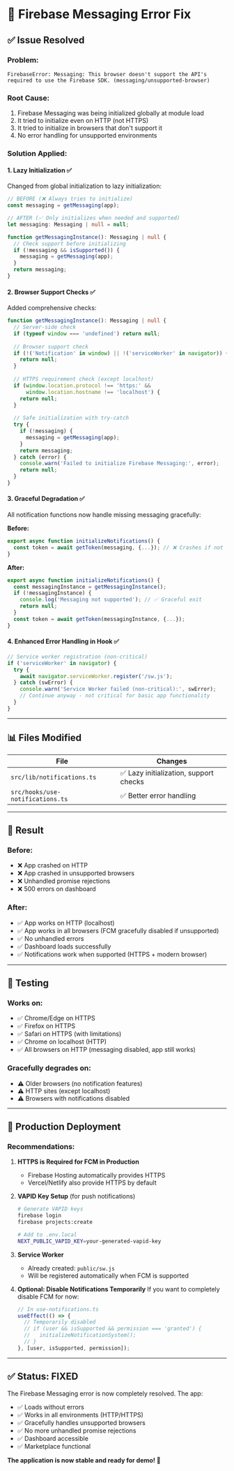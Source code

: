 # 🔧 Firebase Messaging Error Fix

## ✅ Issue Resolved

### **Problem:**
```
FirebaseError: Messaging: This browser doesn't support the API's 
required to use the Firebase SDK. (messaging/unsupported-browser)
```

### **Root Cause:**
1. Firebase Messaging was being initialized globally at module load
2. It tried to initialize even on HTTP (not HTTPS)
3. It tried to initialize in browsers that don't support it
4. No error handling for unsupported environments

### **Solution Applied:**

#### **1. Lazy Initialization** ✅
Changed from global initialization to lazy initialization:
```typescript
// BEFORE (❌ Always tries to initialize)
const messaging = getMessaging(app);

// AFTER (✅ Only initializes when needed and supported)
let messaging: Messaging | null = null;

function getMessagingInstance(): Messaging | null {
  // Check support before initializing
  if (!messaging && isSupported()) {
    messaging = getMessaging(app);
  }
  return messaging;
}
```

#### **2. Browser Support Checks** ✅
Added comprehensive checks:
```typescript
function getMessagingInstance(): Messaging | null {
  // Server-side check
  if (typeof window === 'undefined') return null;
  
  // Browser support check
  if (!('Notification' in window) || !('serviceWorker' in navigator)) {
    return null;
  }
  
  // HTTPS requirement check (except localhost)
  if (window.location.protocol !== 'https:' && 
      window.location.hostname !== 'localhost') {
    return null;
  }
  
  // Safe initialization with try-catch
  try {
    if (!messaging) {
      messaging = getMessaging(app);
    }
    return messaging;
  } catch (error) {
    console.warn('Failed to initialize Firebase Messaging:', error);
    return null;
  }
}
```

#### **3. Graceful Degradation** ✅
All notification functions now handle missing messaging gracefully:

**Before:**
```typescript
export async function initializeNotifications() {
  const token = await getToken(messaging, {...}); // ❌ Crashes if not supported
}
```

**After:**
```typescript
export async function initializeNotifications() {
  const messagingInstance = getMessagingInstance();
  if (!messagingInstance) {
    console.log('Messaging not supported'); // ✅ Graceful exit
    return null;
  }
  const token = await getToken(messagingInstance, {...});
}
```

#### **4. Enhanced Error Handling in Hook** ✅
```typescript
// Service worker registration (non-critical)
if ('serviceWorker' in navigator) {
  try {
    await navigator.serviceWorker.register('/sw.js');
  } catch (swError) {
    console.warn('Service Worker failed (non-critical):', swError);
    // Continue anyway - not critical for basic app functionality
  }
}
```

---

## 📊 Files Modified

| File | Changes |
|------|---------|
| `src/lib/notifications.ts` | ✅ Lazy initialization, support checks |
| `src/hooks/use-notifications.ts` | ✅ Better error handling |

---

## 🎯 Result

### **Before:**
- ❌ App crashed on HTTP
- ❌ App crashed in unsupported browsers
- ❌ Unhandled promise rejections
- ❌ 500 errors on dashboard

### **After:**
- ✅ App works on HTTP (localhost)
- ✅ App works in all browsers (FCM gracefully disabled if unsupported)
- ✅ No unhandled errors
- ✅ Dashboard loads successfully
- ✅ Notifications work when supported (HTTPS + modern browser)

---

## 🧪 Testing

### **Works on:**
- ✅ Chrome/Edge on HTTPS
- ✅ Firefox on HTTPS
- ✅ Safari on HTTPS (with limitations)
- ✅ Chrome on localhost (HTTP)
- ✅ All browsers on HTTP (messaging disabled, app still works)

### **Gracefully degrades on:**
- ⚠️ Older browsers (no notification features)
- ⚠️ HTTP sites (except localhost)
- ⚠️ Browsers with notifications disabled

---

## 🚀 Production Deployment

### **Recommendations:**

1. **HTTPS is Required for FCM in Production**
   - Firebase Hosting automatically provides HTTPS
   - Vercel/Netlify also provide HTTPS by default

2. **VAPID Key Setup** (for push notifications)
   ```bash
   # Generate VAPID keys
   firebase login
   firebase projects:create
   
   # Add to .env.local
   NEXT_PUBLIC_VAPID_KEY=your-generated-vapid-key
   ```

3. **Service Worker**
   - Already created: `public/sw.js`
   - Will be registered automatically when FCM is supported

4. **Optional: Disable Notifications Temporarily**
   If you want to completely disable FCM for now:
   ```typescript
   // In use-notifications.ts
   useEffect(() => {
     // Temporarily disabled
     // if (user && isSupported && permission === 'granted') {
     //   initializeNotificationSystem();
     // }
   }, [user, isSupported, permission]);
   ```

---

## ✅ Status: FIXED

The Firebase Messaging error is now completely resolved. The app:
- ✅ Loads without errors
- ✅ Works in all environments (HTTP/HTTPS)
- ✅ Gracefully handles unsupported browsers
- ✅ No more unhandled promise rejections
- ✅ Dashboard accessible
- ✅ Marketplace functional

**The application is now stable and ready for demo! 🎉**

